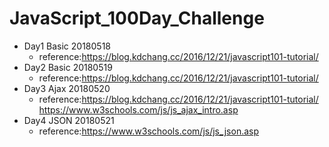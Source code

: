 # JavaScript_100Day_Challenge

* Day1 Basic 20180518
  * reference:https://blog.kdchang.cc/2016/12/21/javascript101-tutorial/
* Day2 Basic 20180519
  * reference:https://blog.kdchang.cc/2016/12/21/javascript101-tutorial/
* Day3 Ajax  20180520
  * reference:https://blog.kdchang.cc/2016/12/21/javascript101-tutorial/
              https://www.w3schools.com/js/js_ajax_intro.asp
* Day4 JSON  20180521
  * reference:https://www.w3schools.com/js/js_json.asp
